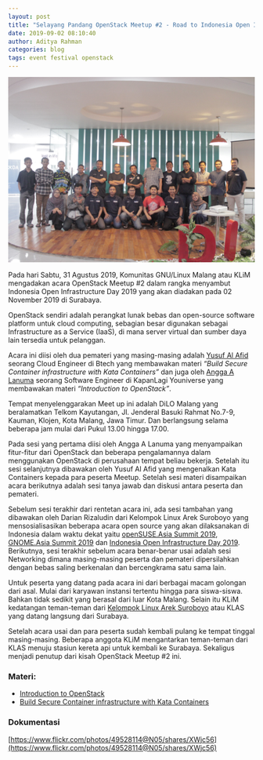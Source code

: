 ```yaml
---
layout: post
title: "Selayang Pandang OpenStack Meetup #2 - Road to Indonesia Open Infrastructure Day 2019"
date: 2019-09-02 08:10:40
author: Aditya Rahman
categories: blog
tags: event festival openstack
---
```


![UYEE](/assets/images/meetup-openstack-2.jpg)

Pada hari Sabtu, 31 Agustus 2019, Komunitas GNU/Linux Malang atau KLiM mengadakan acara OpenStack Meetup #2 dalam rangka menyambut Indonesia Open Infrastructure Day 2019 yang akan diadakan pada 02 November 2019 di Surabaya.

OpenStack sendiri adalah perangkat lunak bebas dan open-source software platform untuk cloud computing, sebagian besar digunakan sebagai Infrastructure as a Service (IaaS), di mana server virtual dan sumber daya lain tersedia untuk pelanggan.

Acara ini diisi oleh dua pemateri yang masing-masing adalah [Yusuf Al Afid](https://www.linkedin.com/in/yusufalafid/) seorang Cloud Engineer di Btech yang membawakan materi _“Build Secure Container infrastructure with Kata Containers”_ dan juga oleh [Angga A Lanuma](https://www.linkedin.com/in/lanuma/) seorang Software Engineer di KapanLagi Youniverse yang membawakan materi _“Introduction to OpenStack”_.

Tempat menyelenggarakan Meet up ini adalah DiLO Malang yang beralamatkan Telkom Kayutangan, Jl. Jenderal Basuki Rahmat No.7-9, Kauman, Klojen, Kota Malang, Jawa Timur. Dan berlangsung selama beberapa jam mulai dari Pukul 13.00 hingga 17.00.

Pada sesi yang pertama diisi oleh Angga A Lanuma yang menyampaikan fitur-fitur dari OpenStack dan beberapa pengalamannya dalam menggunakan OpenStack di perusahaan tempat beliau bekerja. Setelah itu sesi selanjutnya dibawakan oleh Yusuf Al Afid yang mengenalkan Kata Containers kepada para peserta Meetup. Setelah sesi materi disampaikan acara berikutnya adalah sesi tanya jawab dan diskusi antara peserta dan pemateri.

Sebelum sesi terakhir dari rentetan acara ini, ada sesi tambahan yang dibawakan oleh Darian Rizaludin dari Kelompok Linux Arek Suroboyo yang mensosialisasikan beberapa acara open source yang akan dilaksanakan di Indonesia dalam waktu dekat yaitu [openSUSE.Asia Summit 2019](https://opensuse.id/osas2019/), [GNOME.Asia Summit 2019](https://2019.gnome.asia/) dan [Indonesia Open Infrastructure Day 2019](https://www.openstack.id/2019/07/22/call-for-presentations-of-indonesia-open-infrastructure-day-2019-2/). Berikutnya, sesi terakhir sebelum acara benar-benar usai adalah sesi Networking dimana masing-masing peserta dan pemateri dipersilahkan dengan bebas saling berkenalan dan bercengkrama satu sama lain.

Untuk peserta yang datang pada acara ini dari berbagai macam golongan dari asal. Mulai dari karyawan instansi tertentu hingga para siswa-siswa. Bahkan tidak sedikit yang berasal dari luar Kota Malang. Selain itu KLiM kedatangan teman-teman dari [Kelompok Linux Arek Suroboyo](https://klas.or.id/) atau KLAS yang datang langsung dari Surabaya.

Setelah acara usai dan para peserta sudah kembali pulang ke tempat tinggal masing-masing. Beberapa anggota KLiM mengantarkan teman-teman dari KLAS menuju stasiun kereta api untuk kembali ke Surabaya. Sekaligus menjadi penutup dari kisah OpenStack Meetup #2 ini.

### Materi:
- [Introduction to OpenStack](https://docs.google.com/presentation/d/1oeIhny4zcf-P_2jHfMQ8HEE-Wc2Gq3OwmK5fqx6gdoE/edit?usp=drivesdk&ouid=114251247728410953587)
- [Build Secure Container infrastructure with Kata Containers](https://github.com/yusufalafid/Kata-Container-OSF-Metup)

### Dokumentasi
[https://www.flickr.com/photos/49528114@N05/shares/XWjc56](https://www.flickr.com/photos/49528114@N05/shares/XWjc56)
